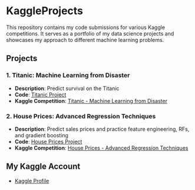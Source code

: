 # KaggleProjects

This repository contains my code submissions for various Kaggle competitions. It serves as a portfolio of my data science projects and showcases my approach to different machine learning problems.

## Projects

### 1. Titanic: Machine Learning from Disaster

- **Description**: Predict survival on the Titanic
- **Code**: [Titanic Project](https://github.com/Gall-ardo/KaggleProjects/tree/main/titanic)
- **Kaggle Competition**: [Titanic - Machine Learning from Disaster](https://www.kaggle.com/c/titanic)

### 2. House Prices: Advanced Regression Techniques

- **Description**: Predict sales prices and practice feature engineering, RFs, and gradient boosting
- **Code**: [House Prices Project](https://github.com/Gall-ardo/KaggleProjects/tree/main/house-prices)
- **Kaggle Competition**: [House Prices - Advanced Regression Techniques](https://www.kaggle.com/c/house-prices-advanced-regression-techniques)


## My Kaggle Account 

- [Kaggle Profile](https://www.kaggle.com/halilardazongun)